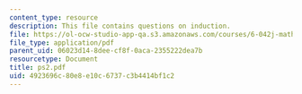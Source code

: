```yaml
---
content_type: resource
description: This file contains questions on induction.
file: https://ol-ocw-studio-app-qa.s3.amazonaws.com/courses/6-042j-mathematics-for-computer-science-fall-2005/4923696c80e8e10c6737c3b4414bf1c2_ps2.pdf
file_type: application/pdf
parent_uid: 06023d14-8dee-cf8f-0aca-2355222dea7b
resourcetype: Document
title: ps2.pdf
uid: 4923696c-80e8-e10c-6737-c3b4414bf1c2
---
```

